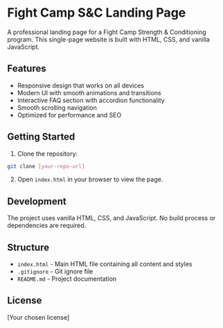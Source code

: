 # Fight Camp S&C Landing Page

A professional landing page for a Fight Camp Strength & Conditioning program. This single-page website is built with HTML, CSS, and vanilla JavaScript.

## Features

- Responsive design that works on all devices
- Modern UI with smooth animations and transitions
- Interactive FAQ section with accordion functionality
- Smooth scrolling navigation
- Optimized for performance and SEO

## Getting Started

1. Clone the repository:
```bash
git clone [your-repo-url]
```

2. Open `index.html` in your browser to view the page.

## Development

The project uses vanilla HTML, CSS, and JavaScript. No build process or dependencies are required.

## Structure

- `index.html` - Main HTML file containing all content and styles
- `.gitignore` - Git ignore file
- `README.md` - Project documentation

## License

[Your chosen license] 